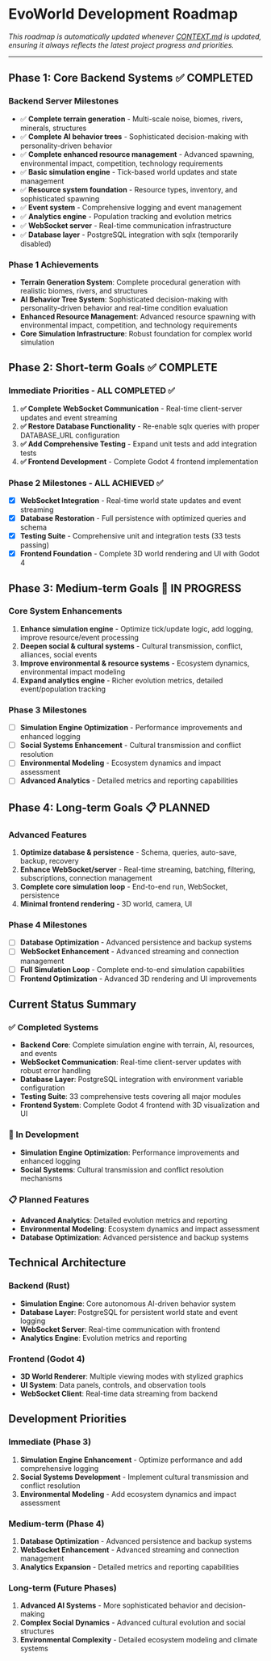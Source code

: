 # EvoWorld Development Roadmap

*This roadmap is automatically updated whenever [CONTEXT.md](../CONTEXT.md) is updated, ensuring it always reflects the latest project progress and priorities.*

---

## Phase 1: Core Backend Systems ✅ COMPLETED

### Backend Server Milestones
- ✅ **Complete terrain generation** - Multi-scale noise, biomes, rivers, minerals, structures
- ✅ **Complete AI behavior trees** - Sophisticated decision-making with personality-driven behavior
- ✅ **Complete enhanced resource management** - Advanced spawning, environmental impact, competition, technology requirements
- ✅ **Basic simulation engine** - Tick-based world updates and state management
- ✅ **Resource system foundation** - Resource types, inventory, and sophisticated spawning
- ✅ **Event system** - Comprehensive logging and event management
- ✅ **Analytics engine** - Population tracking and evolution metrics
- ✅ **WebSocket server** - Real-time communication infrastructure
- ✅ **Database layer** - PostgreSQL integration with sqlx (temporarily disabled)

### Phase 1 Achievements
- **Terrain Generation System**: Complete procedural generation with realistic biomes, rivers, and structures
- **AI Behavior Tree System**: Sophisticated decision-making with personality-driven behavior and real-time condition evaluation
- **Enhanced Resource Management**: Advanced resource spawning with environmental impact, competition, and technology requirements
- **Core Simulation Infrastructure**: Robust foundation for complex world simulation

## Phase 2: Short-term Goals ✅ COMPLETE

### Immediate Priorities - ALL COMPLETED ✅
1. **✅ Complete WebSocket Communication** - Real-time client-server updates and event streaming
2. **✅ Restore Database Functionality** - Re-enable sqlx queries with proper DATABASE_URL configuration
3. **✅ Add Comprehensive Testing** - Expand unit tests and add integration tests
4. **✅ Frontend Development** - Complete Godot 4 frontend implementation

### Phase 2 Milestones - ALL ACHIEVED ✅
- [x] **WebSocket Integration** - Real-time world state updates and event streaming
- [x] **Database Restoration** - Full persistence with optimized queries and schema
- [x] **Testing Suite** - Comprehensive unit and integration tests (33 tests passing)
- [x] **Frontend Foundation** - Complete 3D world rendering and UI with Godot 4

## Phase 3: Medium-term Goals 🚧 IN PROGRESS

### Core System Enhancements
1. **Enhance simulation engine** - Optimize tick/update logic, add logging, improve resource/event processing
2. **Deepen social & cultural systems** - Cultural transmission, conflict, alliances, social events
3. **Improve environmental & resource systems** - Ecosystem dynamics, environmental impact modeling
4. **Expand analytics engine** - Richer evolution metrics, detailed event/population tracking

### Phase 3 Milestones
- [ ] **Simulation Engine Optimization** - Performance improvements and enhanced logging
- [ ] **Social Systems Enhancement** - Cultural transmission and conflict resolution
- [ ] **Environmental Modeling** - Ecosystem dynamics and impact assessment
- [ ] **Advanced Analytics** - Detailed metrics and reporting capabilities

## Phase 4: Long-term Goals 📋 PLANNED

### Advanced Features
1. **Optimize database & persistence** - Schema, queries, auto-save, backup, recovery
2. **Enhance WebSocket/server** - Real-time streaming, batching, filtering, subscriptions, connection management
3. **Complete core simulation loop** - End-to-end run, WebSocket, persistence
4. **Minimal frontend rendering** - 3D world, camera, UI

### Phase 4 Milestones
- [ ] **Database Optimization** - Advanced persistence and backup systems
- [ ] **WebSocket Enhancement** - Advanced streaming and connection management
- [ ] **Full Simulation Loop** - Complete end-to-end simulation capabilities
- [ ] **Frontend Optimization** - Advanced 3D rendering and UI improvements

## Current Status Summary

### ✅ Completed Systems
- **Backend Core**: Complete simulation engine with terrain, AI, resources, and events
- **WebSocket Communication**: Real-time client-server updates with robust error handling
- **Database Layer**: PostgreSQL integration with environment variable configuration
- **Testing Suite**: 33 comprehensive tests covering all major modules
- **Frontend System**: Complete Godot 4 frontend with 3D visualization and UI

### 🚧 In Development
- **Simulation Engine Optimization**: Performance improvements and enhanced logging
- **Social Systems**: Cultural transmission and conflict resolution mechanisms

### 📋 Planned Features
- **Advanced Analytics**: Detailed evolution metrics and reporting
- **Environmental Modeling**: Ecosystem dynamics and impact assessment
- **Database Optimization**: Advanced persistence and backup systems

## Technical Architecture

### Backend (Rust)
- **Simulation Engine**: Core autonomous AI-driven behavior system
- **Database Layer**: PostgreSQL for persistent world state and event logging
- **WebSocket Server**: Real-time communication with frontend
- **Analytics Engine**: Evolution metrics and reporting

### Frontend (Godot 4)
- **3D World Renderer**: Multiple viewing modes with stylized graphics
- **UI System**: Data panels, controls, and observation tools
- **WebSocket Client**: Real-time data streaming from backend

## Development Priorities

### Immediate (Phase 3)
1. **Simulation Engine Enhancement** - Optimize performance and add comprehensive logging
2. **Social Systems Development** - Implement cultural transmission and conflict resolution
3. **Environmental Modeling** - Add ecosystem dynamics and impact assessment

### Medium-term (Phase 4)
1. **Database Optimization** - Advanced persistence and backup systems
2. **WebSocket Enhancement** - Advanced streaming and connection management
3. **Analytics Expansion** - Detailed metrics and reporting capabilities

### Long-term (Future Phases)
1. **Advanced AI Systems** - More sophisticated behavior and decision-making
2. **Complex Social Dynamics** - Advanced cultural evolution and social structures
3. **Environmental Complexity** - Detailed ecosystem modeling and climate systems